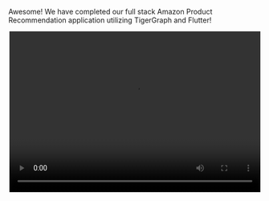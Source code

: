 Awesome! We have completed our full stack Amazon Product Recommendation application utilizing TigerGraph and Flutter!

<center>
<video width="500" height="320" controls>
  <source src="/assets/frontend/finalDraft.mov" type="video/mp4">
</video>
</center>